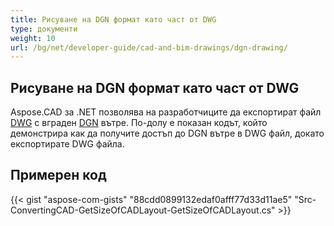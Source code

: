 ```yaml
---
title: Рисуване на DGN формат като част от DWG
type: документи
weight: 10
url: /bg/net/developer-guide/cad-and-bim-drawings/dgn-drawing/
---
```


## **Рисуване на DGN формат като част от DWG**

Aspose.CAD за .NET позволява на разработчиците да експортират файл [DWG](https://docs.fileformat.com/cad/dwg/) с вграден [DGN](https://docs.fileformat.com/cad/dgn/) вътре. По-долу е показан кодът, който демонстрира как да получите достъп до DGN вътре в DWG файл, докато експортирате DWG файла.

## Примерен код

{{< gist "aspose-com-gists" "88cdd0899132edaf0afff77d33d11ae5" "Src-ConvertingCAD-GetSizeOfCADLayout-GetSizeOfCADLayout.cs" >}}
